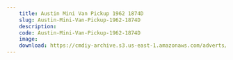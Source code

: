 ```yaml
---
    title: Austin Mini Van Pickup 1962 1874D
    slug: Austin-Mini-Van-Pickup-1962-1874D
    description:
    code: Austin-Mini-Van-Pickup-1962-1874D
    image:
    download: https://cmdiy-archive.s3.us-east-1.amazonaws.com/adverts/documents/Austin+Mini+Van+Pickup+1962+1874D.pdf
---
```

<!-- Content of the page -->

##
        